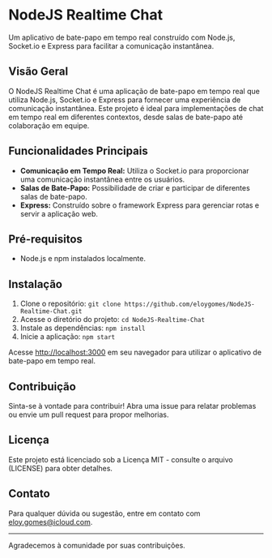 # NodeJS Realtime Chat

Um aplicativo de bate-papo em tempo real construído com Node.js, Socket.io e Express para facilitar a comunicação instantânea.

## Visão Geral

O NodeJS Realtime Chat é uma aplicação de bate-papo em tempo real que utiliza Node.js, Socket.io e Express para fornecer uma experiência de comunicação instantânea. Este projeto é ideal para implementações de chat em tempo real em diferentes contextos, desde salas de bate-papo até colaboração em equipe.

## Funcionalidades Principais

- **Comunicação em Tempo Real:** Utiliza o Socket.io para proporcionar uma comunicação instantânea entre os usuários.
- **Salas de Bate-Papo:** Possibilidade de criar e participar de diferentes salas de bate-papo.
- **Express:** Construído sobre o framework Express para gerenciar rotas e servir a aplicação web.

## Pré-requisitos

- Node.js e npm instalados localmente.

## Instalação

1. Clone o repositório: `git clone https://github.com/eloygomes/NodeJS-Realtime-Chat.git`
2. Acesse o diretório do projeto: `cd NodeJS-Realtime-Chat`
3. Instale as dependências: `npm install`
4. Inicie a aplicação: `npm start`

Acesse [http://localhost:3000](http://localhost:3000) em seu navegador para utilizar o aplicativo de bate-papo em tempo real.

## Contribuição

Sinta-se à vontade para contribuir! Abra uma issue para relatar problemas ou envie um pull request para propor melhorias.

## Licença

Este projeto está licenciado sob a Licença MIT - consulte o arquivo (LICENSE) para obter detalhes.

## Contato

Para qualquer dúvida ou sugestão, entre em contato com eloy.gomes@icloud.com.

---

Agradecemos à comunidade por suas contribuições.

